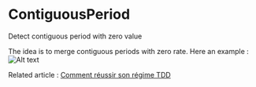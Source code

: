 # ContiguousPeriod
Detect contiguous period with zero value

The idea is to merge contiguous periods with zero rate.
Here an example :
![Alt text](./example.png?raw=true "Merge periods")

Related article :
[Comment réussir son régime TDD](https://www.arolla.fr/blog/2020/03/comment-reussir-son-regime-tdd/)